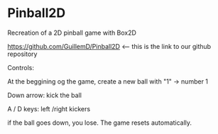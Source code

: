 # Pinball2D
Recreation of a 2D pinball game with Box2D

https://github.com/GuillemD/Pinball2D <-- this is the link to our github repository

Controls:

At the beggining og the game, create a new ball with "1" -> number 1

Down arrow: kick the ball

A / D keys: left /right kickers

if the ball goes down, you lose. The game resets automatically.
